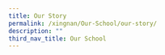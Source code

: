 ```yaml
---
title: Our Story
permalink: /xingnan/Our-School/our-story/
description: ""
third_nav_title: Our School
---
```

